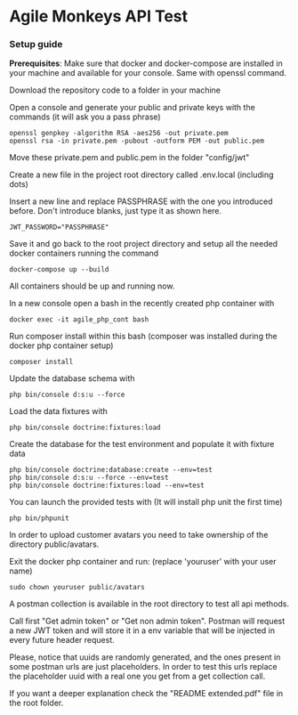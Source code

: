 # Agile Monkeys API Test
### Setup guide

**Prerequisites**: Make sure that docker and docker-compose are installed in your machine and available for your console. Same with openssl command.

Download the repository code to a folder in your machine

Open a console and generate your public and private keys with the commands (it will ask you a pass phrase)

    openssl genpkey -algorithm RSA -aes256 -out private.pem
    openssl rsa -in private.pem -pubout -outform PEM -out public.pem

Move these private.pem and public.pem in the folder "config/jwt"

Create a new file in the project root directory called .env.local (including dots)

Insert a new line and replace PASSPHRASE with the one you introduced before. Don't introduce blanks, just type it as shown here.

    JWT_PASSWORD="PASSPHRASE"

Save it and go back to the root project directory and setup all the needed docker containers running the command

    docker-compose up --build

All containers should be up and running now.

In a new console open a bash in the recently created php container with

    docker exec -it agile_php_cont bash

Run composer install within this bash (composer was installed during the docker php container setup)

    composer install

Update the database schema with

    php bin/console d:s:u --force

Load the data fixtures with

    php bin/console doctrine:fixtures:load

Create the database for the test environment and populate it with fixture data

    php bin/console doctrine:database:create --env=test
    php bin/console d:s:u --force --env=test
    php bin/console doctrine:fixtures:load --env=test

You can launch the provided tests with (It will install php unit the first time)

    php bin/phpunit

In order to upload customer avatars you need to take ownership of the directory public/avatars. 

Exit the docker php container and run: (replace 'youruser' with your user name)

    sudo chown youruser public/avatars

A postman collection is available in the root directory to test all api methods.

Call first "Get admin token" or "Get non admin token". Postman will request a new JWT token and will store it in a
env variable that will be injected in every future header request.


Please, notice that uuids are randomly generated, and the ones present in some postman urls are just placeholders.
In order to test this urls replace the placeholder uuid with a real one you get from a get collection call.



If you want a deeper explanation check the "README extended.pdf" file in the root folder.

